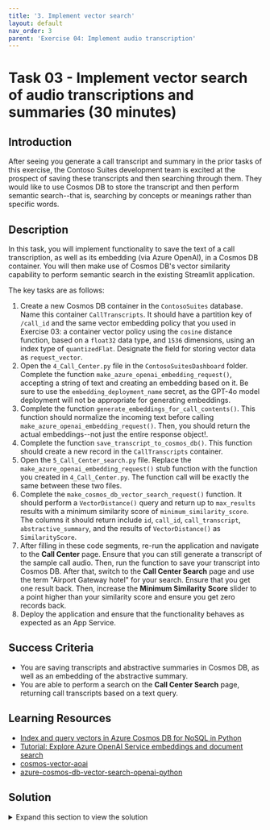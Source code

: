 ```yaml
---
title: '3. Implement vector search'
layout: default
nav_order: 3
parent: 'Exercise 04: Implement audio transcription'
---
```


# Task 03 - Implement vector search of audio transcriptions and summaries (30 minutes)

## Introduction

After seeing you generate a call transcript and summary in the prior tasks of this exercise, the Contoso Suites development team is excited at the prospect of saving these transcripts and then searching through them. They would like to use Cosmos DB to store the transcript and then perform semantic search--that is, searching by concepts or meanings rather than specific words.

## Description

In this task, you will implement functionality to save the text of a call transcription, as well as its embedding (via Azure OpenAI), in a Cosmos DB container. You will then make use of Cosmos DB's vector similarity capability to perform semantic search in the existing Streamlit application.

The key tasks are as follows:

1. Create a new Cosmos DB container in the `ContosoSuites` database. Name this container `CallTranscripts`. It should have a partition key of `/call_id` and the same vector embedding policy that you used in Exercise 03: a container vector policy using the `cosine` distance function, based on a `float32` data type, and `1536` dimensions, using an index type of `quantizedFlat`. Designate the field for storing vector data as `request_vector`.
2. Open the `4_Call_Center.py` file in the `ContosoSuitesDashboard` folder. Complete the function `make_azure_openai_embedding_request()`, accepting a string of text and creating an embedding based on it. Be sure to use the `embedding_deployment_name` secret, as the GPT-4o model deployment will not be appropriate for generating embeddings.
3. Complete the function `generate_embeddings_for_call_contents()`. This function should normalize the incoming text before calling `make_azure_openai_embedding_request()`. Then, you should return the actual embeddings--not just the entire response object!.
4. Complete the function `save_transcript_to_cosmos_db()`. This function should create a new record in the `CallTranscripts` container.
5. Open the `5_Call_Center_search.py` file. Replace the `make_azure_openai_embedding_request()` stub function with the function you created in `4_Call_Center.py`. The function call will be exactly the same between these two files.
6. Complete the `make_cosmos_db_vector_search_request()` function. It should perform a `VectorDistance()` query and return up to `max_results` results with a minimum similarity score of `minimum_similarity_score`. The columns it should return include `id`, `call_id`, `call_transcript`, `abstractive_summary`, and the results of `VectorDistance()` as `SimilarityScore`.
7. After filling in these code segments, re-run the application and navigate to the **Call Center** page. Ensure that you can still generate a transcript of the sample call audio. Then, run the function to save your transcript into Cosmos DB. After that, switch to the **Call Center Search** page and use the term "Airport Gateway hotel" for your search. Ensure that you get one result back. Then, increase the **Minimum Similarity Score** slider to a point higher than your similarity score and ensure you get zero records back.
8. Deploy the application and ensure that the functionality behaves as expected as an App Service.

## Success Criteria

- You are saving transcripts and abstractive summaries in Cosmos DB, as well as an embedding of the abstractive summary.
- You are able to perform a search on the **Call Center Search** page, returning call transcripts based on a text query.

## Learning Resources

- [Index and query vectors in Azure Cosmos DB for NoSQL in Python](https://learn.microsoft.com/azure/cosmos-db/nosql/how-to-python-vector-index-query)
- [Tutorial: Explore Azure OpenAI Service embeddings and document search](https://learn.microsoft.com/azure/ai-services/openai/tutorials/embeddings?tabs=python-new%2Ccommand-line&pivots=programming-language-python)
- [cosmos-vector-aoai](https://github.com/madebygps/cosmos-vector-aoai/tree/main)
- [azure-cosmos-db-vector-search-openai-python](https://github.com/cjoakim/azure-cosmos-db-vector-search-openai-python/tree/main)

## Solution

<details markdown="block">
<summary>Expand this section to view the solution</summary>

- Container vector policies and vector indexing policies must be defined at the time of container creation.
  - In the [Azure portal](https://portal.azure.com), navigate to your Cosmos DB resource.
  - Select **Data Explorer** in the left-hand menu.
  - On the **Data Explorer** page, select **New Container**
  - In the **New Container** dialog:
    - Select **Use existing** under **Database id** and select the **ContosoSuites** database from the dropdown list.
    - Enter `CallTranscripts` into the **Container id** box.
    - Enter `/call_id` into the **Partition key** box.
    - Expand the **Container Vectory Policy** section of the dialog, select **Add vector embedding**, and then enter the following values into the specified fields:
      - Path: Enter **"/request_vector"**.
      - Data type: Select **float32**.
      - Distance function: Select **cosine**.
      - Dimensions: Enter **1536**. This is based on the number of dimensions generated by the `ada-text-embedding-002` model in Azure OpenAI.
      - Index type: Select **quantizedFlat**. Given the number of dimensions being specified, 1536, the `flat` index type will not work, as it only supports a maximum of 505 dimensions for vectors. The `diskANN` index could also be used here.
    - Select **OK** to create the container.
- The completed version of the `make_azure_openai_embedding_request()` function is as follows:

    ```python
    def make_azure_openai_embedding_request(text):
        """Create and return a new embedding request. Key assumptions:
        - Azure OpenAI endpoint, key, and deployment name stored in Streamlit secrets."""
    
        aoai_endpoint = st.secrets["aoai"]["endpoint"]
        aoai_key = st.secrets["aoai"]["key"]
        aoai_embedding_deployment_name = st.secrets["aoai"]["embedding_deployment_name"]
    
        client = openai.AzureOpenAI(
            api_key=aoai_key,
            api_version="2024-06-01",
            azure_endpoint = aoai_endpoint
        )
        # Create and return a new embedding request
        return client.embeddings.create(
            model=aoai_embedding_deployment_name,
            input=text
        )
    ```

- The completed version of the `generate_embeddings_for_call_contents()` function is as follows:

    ```python
    def generate_embeddings_for_call_contents(call_contents):
        """Generate embeddings for call contents. Key assumptions:
        - Call contents is a single string.
        - Azure OpenAI endpoint, key, and deployment name stored in Streamlit secrets."""
    
        # Normalize the text for tokenization
        normalized_content = normalize_text(call_contents)
    
        # Call make_azure_openai_embedding_request() with the normalized content
        response = make_azure_openai_embedding_request(normalized_content)
    
        return response.data[0].embedding
    ```

- The completed version of the `save_transcript_to_cosmos_db()` function is as follows:

    ```python
    def save_transcript_to_cosmos_db(transcript_item):
        """Save embeddings to Cosmos DB vector store. Key assumptions:
        - transcript_item is a JSON object containing call_id (int), 
            call_transcript (string), and request_vector (list).
        - Cosmos DB endpoint, key, and database name stored in Streamlit secrets."""
    
        cosmos_endpoint = st.secrets["cosmos"]["endpoint"]
        cosmos_key = st.secrets["cosmos"]["key"]
        cosmos_database_name = st.secrets["cosmos"]["database_name"]
        cosmos_container_name = "CallTranscripts"
    
        # Create a CosmosClient
        client = CosmosClient(url=cosmos_endpoint, credential=cosmos_key)
        # Load the Cosmos database and container
        database = client.get_database_client(cosmos_database_name)
        container = database.get_container_client(cosmos_container_name)
    
        # Insert the call transcript
        container.create_item(body=transcript_item)
    ```

- The completed version of the `make_cosmos_db_vector_search_request()` function is as follows:

    ```python
    def make_cosmos_db_vector_search_request(query_embedding, max_results=5, minimum_similarity_score=0.5):
        """Create and return a new vector search request. Key assumptions:
        - Query embedding is a list of floats based on a search string.
        - Cosmos DB endpoint, key, and database name stored in Streamlit secrets."""
    
        cosmos_endpoint = st.secrets["cosmos"]["endpoint"]
        cosmos_key = st.secrets["cosmos"]["key"]
        cosmos_database_name = st.secrets["cosmos"]["database_name"]
        cosmos_container_name = "CallTranscripts"
    
        # Create a CosmosClient
        client = CosmosClient(url=cosmos_endpoint, credential=cosmos_key)
        # Load the Cosmos database and container
        database = client.get_database_client(cosmos_database_name)
        container = database.get_container_client(cosmos_container_name)
    
        results = container.query_items(
            query=f"""
                SELECT TOP {max_results}
                    c.id,
                    c.call_id,
                    c.call_transcript,
                    c.abstractive_summary,
                    VectorDistance(c.request_vector, @request_vector) AS SimilarityScore
                FROM c
                WHERE
                    VectorDistance(c.request_vector, @request_vector) > {minimum_similarity_score}
                ORDER BY
                    VectorDistance(c.request_vector, @request_vector)
                """,
            parameters=[
                {"name": "@request_vector", "value": query_embedding}
            ],
            enable_cross_partition_query=True
        )
    
        # Create and return a new vector search request
        return results
    ```

</details>
